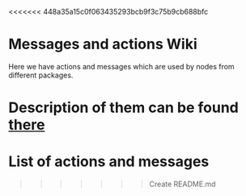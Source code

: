 <<<<<<< 448a35a15c0f063435293bcb9f3c75b9cb688bfc
# Messages and actions Wiki

Here we have actions and messages which are used by nodes from different packages.

Description of them can be found [there](https://github.com/KNR-Selfie/selfie_carolocup2020/wiki/Messages-and-actions)
=======
# List of actions and messages
>>>>>>> Create README.md
